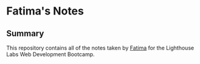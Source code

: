 # Fatima's Notes

## Summary 

This repository contains all of the notes taken by [Fatima]((https://github.com/FatimaCodes)) for the Lighthouse Labs Web Development Bootcamp.